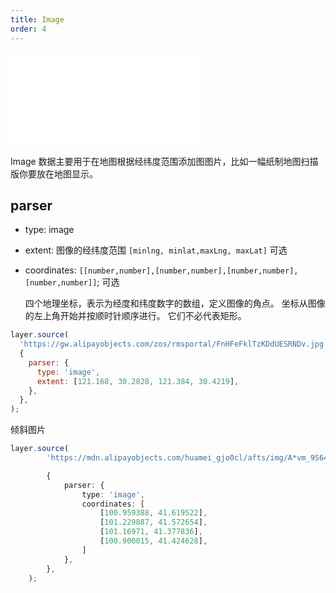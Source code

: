 ```yaml
---
title: Image
order: 4
---
```


<embed src="@/docs/api/common/style.md"></embed>

Image 数据主要用于在地图根据经纬度范围添加图图片，比如一幅纸制地图扫描版你要放在地图显示。

## parser

- type: image
- extent: 图像的经纬度范围 ```[minlng, minlat,maxLng, maxLat]``` 可选
- coordinates: ```[[number,number],[number,number],[number,number],[number,number]]```; 可选

  四个地理坐标，表示为经度和纬度数字的数组，定义图像的角点。 坐标从图像的左上角开始并按顺时针顺序进行。 它们不必代表矩形。


```javascript
layer.source(
  'https://gw.alipayobjects.com/zos/rmsportal/FnHFeFklTzKDdUESRNDv.jpg',
  {
    parser: {
      type: 'image',
      extent: [121.168, 30.2828, 121.384, 30.4219],
    },
  },
);
```

倾斜图片

```ts
layer.source(
        'https://mdn.alipayobjects.com/huamei_gjo0cl/afts/img/A*vm_9S64uA0UAAAAAAAAAAAAADjDHAQ/original',

        {
            parser: {
                type: 'image',
                coordinates: [
                    [100.959388, 41.619522],
                    [101.229887, 41.572654],
                    [101.16971, 41.377836],
                    [100.900015, 41.424628],
                ]
            },
        },
    );
```
